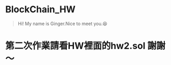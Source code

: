 
# BlockChain_HW

> Hi! My name is Ginger.Nice to meet you.:satisfied: 

# 第二次作業請看HW裡面的hw2.sol 謝謝～ 
